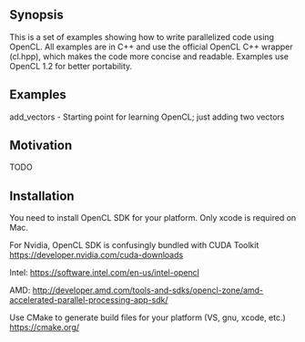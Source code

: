 ## Synopsis

This is a set of examples showing how to write parallelized code using OpenCL. All examples are in C++ and use the official OpenCL C++ wrapper (cl.hpp), which makes the code more concise and readable. Examples use OpenCL 1.2 for better portability.

## Examples

add_vectors - Starting point for learning OpenCL; just adding two vectors

## Motivation

TODO

## Installation

You need to install OpenCL SDK for your platform. Only xcode is required on Mac. 

For Nvidia, OpenCL SDK is confusingly bundled with CUDA Toolkit
https://developer.nvidia.com/cuda-downloads 

Intel: 
https://software.intel.com/en-us/intel-opencl

AMD:
http://developer.amd.com/tools-and-sdks/opencl-zone/amd-accelerated-parallel-processing-app-sdk/

Use CMake to generate build files for your platform (VS, gnu, xcode, etc.)
https://cmake.org/

